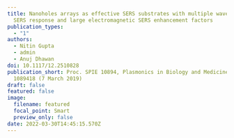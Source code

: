 ```yaml
---
title: Nanoholes arrays as effective SERS substrates with multiple wavelength
  SERS response and large electromagnetic SERS enhancement factors
publication_types:
  - "1"
authors:
  - Nitin Gupta
  - admin
  - Anuj Dhawan
doi: 10.1117/12.2510828
publication_short: Proc. SPIE 10894, Plasmonics in Biology and Medicine XVI,
  1089418 (7 March 2019)
draft: false
featured: false
image:
  filename: featured
  focal_point: Smart
  preview_only: false
date: 2022-03-30T14:45:15.570Z
---
```

